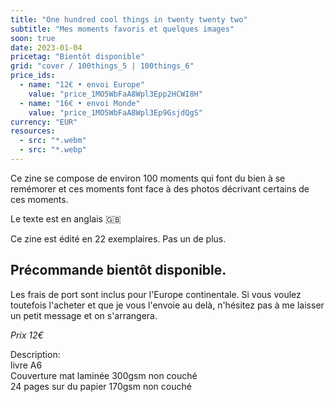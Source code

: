 ```yaml
---
title: "One hundred cool things in twenty twenty two"
subtitle: "Mes moments favoris et quelques images"
soon: true
date: 2023-01-04
pricetag: "Bientôt disponible"
grid: "cover / 100things_5 | 100things_6"
price_ids:
  - name: "12€ • envoi Europe"
    value: "price_1MO5WbFaA8Wpl3Epp2HCWI8H"
  - name: "16€ • envoi Monde"
    value: "price_1MO5WbFaA8Wpl3Ep9GsjdQgS"
currency: "EUR"
resources:
  - src: "*.webm"
  - src: "*.webp"
---
```


Ce zine se compose de environ 100 moments qui font du bien à se remémorer et ces moments font face à des photos décrivant certains de ces moments.

Le texte est en anglais 🇬🇧

Ce zine est édité en 22 exemplaires. Pas un de plus.

## Précommande bientôt disponible.

Les frais de port sont inclus pour l'Europe continentale.
Si vous voulez toutefois l'acheter et que je vous l'envoie au delà, n'hésitez pas à me laisser un petit message et on s'arrangera.

*Prix 12€*



<div class="text-sm">
Description: <br/> 
livre A6 <br/> 
Couverture mat laminée 300gsm non couché <br/> 
24 pages sur du papier 170gsm non couché
</div>

